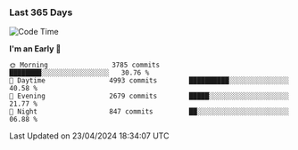 ### Last 365 Days
<!--START_SECTION:waka-->
![Code Time](http://img.shields.io/badge/Code%20Time-617%20hrs%2010%20mins-blue)

**I'm an Early 🐤** 

```text
🌞 Morning                3785 commits        ████████░░░░░░░░░░░░░░░░░   30.76 % 
🌆 Daytime                4993 commits        ██████████░░░░░░░░░░░░░░░   40.58 % 
🌃 Evening                2679 commits        █████░░░░░░░░░░░░░░░░░░░░   21.77 % 
🌙 Night                  847 commits         ██░░░░░░░░░░░░░░░░░░░░░░░   06.88 % 
```



 Last Updated on 23/04/2024 18:34:07 UTC
<!--END_SECTION:waka-->

<!--
**BrianCurliss/BrianCurliss** is a ✨ _special_ ✨ repository because its `README.md` (this file) appears on your GitHub profile.

Here are some ideas to get you started:

- 🔭 I’m currently working on ...
- 🌱 I’m currently learning ...
- 👯 I’m looking to collaborate on ...
- 🤔 I’m looking for help with ...
- 💬 Ask me about ...
- 📫 How to reach me: ...
- 😄 Pronouns: ...
- ⚡ Fun fact: ...
-->
